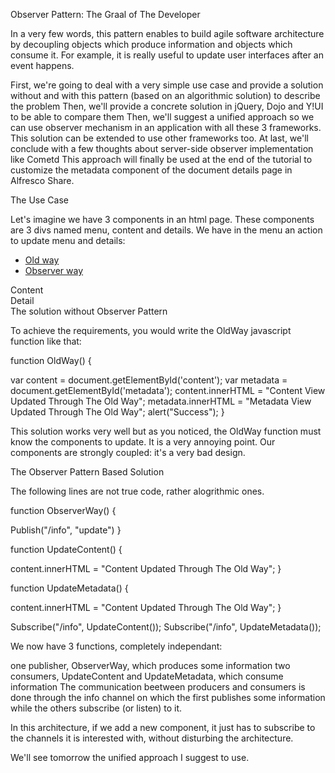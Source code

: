 Observer Pattern: The Graal of The Developer

In a very few words, this pattern enables to build agile software architecture by decoupling objects which produce information and objects which consume it. For example, it is really useful to update user interfaces after an event happens.

First, we're going to deal with a very simple use case and provide a solution without and with this pattern (based on an algorithmic solution) to describe the problem
Then, we'll provide a concrete solution in jQuery, Dojo and Y!UI to be able to compare them
Then, we'll suggest a unified approach so we can use observer mechanism in an application with all these 3 frameworks. This solution can be extended to use other frameworks too.
At last, we'll conclude with a few thoughts about server-side observer implementation like Cometd
This approach will finally be used at the end of the tutorial to customize the metadata component of the document details page in Alfresco Share.

The Use Case

Let's imagine we have 3 components in an html page. These components are 3 divs named menu, content and details. We have in the menu an action to update menu and details:

<html>
<body>
        <div id="menu">
                <ul>
                        <li><a href="javascript:OldWay()">Old way</a></li>
                        <li><a href="javascript:ObserverWay()">Observer way</a></li>
                </ul>
        </div>
        <div id="content">Content</div>
        <div id="metadata">Detail</div>
</body>
</html>
The solution without Observer Pattern

To achieve the requirements, you would write the OldWay javascript function like that:

function OldWay() {

   var content = document.getElementById('content');
   var metadata = document.getElementById('metadata');
   content.innerHTML = "Content View Updated Through The Old Way";
   metadata.innerHTML = "Metadata View Updated Through The Old Way";
   alert("Success");
}

This solution works very well but as you noticed, the OldWay function must know the components to update. It is a very annoying point. Our components are strongly coupled: it's a very bad design.

The Observer Pattern Based Solution

The following lines are not true code, rather alogrithmic ones.

function ObserverWay() {

   Publish("/info", "update")
}

function UpdateContent() {

   content.innerHTML = "Content Updated Through The Old Way";
}

function UpdateMetadata() {

   content.innerHTML = "Content Updated Through The Old Way";
}

Subscribe("/info", UpdateContent()); Subscribe("/info", UpdateMetadata());

We now have 3 functions, completely independant:

one publisher, ObserverWay, which produces some information
two consumers, UpdateContent and UpdateMetadata, which consume information
The communication beetween producers and consumers is done through the info channel on which the first publishes some information while the others subscribe (or listen) to it.

In this architecture, if we add a new component, it just has to subscribe to the channels it is interested with, without disturbing the architecture.

We'll see tomorrow the unified approach I suggest to use.